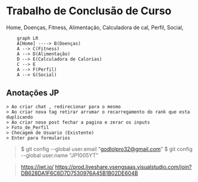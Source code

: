 # Trabalho de Conclusão de Curso
Home,
    Doenças,
    Fitness,
    Alimentação,
        Calculadora de cal,
    Perfil,
    Social,
```mermaid
    graph LR
    A[Home] ----> B(Doenças)
    A --> C(Fitness)
    A --> D(Alimentação)
    D --> E(Calculadora de Calorias)
    C --> E
    A --> F(Perfil)
    A --> G(Social)
```
## Anotações JP
    > Ao criar chat , redirecionar para o mesmo
    > Ao criar nova tag retirar arrumar o recarregamento do rank que esta duplicando
    > Ao criar novo post fechar a pagina e zerar os inputs
    > Foto_de_Perfil
    > Checagem de Usuario (Existente)
    > Enter para formularios
    
> $ git config --global user.email "godlolpro32@gmail.com"
> $ git config --global user.name "JP1005YT"

>https://jwt.io/
>https://prod.liveshare.vsengsaas.visualstudio.com/join?DB628DA1F6C6D7D7530976A45B1B02DE604B
